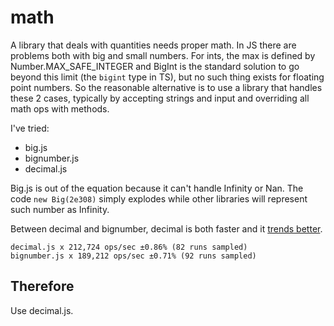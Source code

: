 # math

A library that deals with quantities needs proper math. In JS there are problems both with big and small numbers. For ints, the max is defined by Number.MAX_SAFE_INTEGER and BigInt is the standard solution to go beyond this limit (the `bigint` type in TS), but no such thing exists for floating point numbers. So the reasonable alternative is to use a library that handles these 2 cases, typically by accepting strings and input and overriding all math ops with methods.

I've tried:

- big.js
- bignumber.js
- decimal.js

Big.js is out of the equation because it can't handle Infinity or Nan. The code `new Big(2e308)` simply explodes while other libraries will represent such number as Infinity.

Between decimal and bignumber, decimal is both faster and it [trends better](https://www.npmtrends.com/big.js-vs-bignumber.js-vs-decimal.js-vs-mathjs-vs-numeral-vs-numeraljs).

```
decimal.js x 212,724 ops/sec ±0.86% (82 runs sampled)
bignumber.js x 189,212 ops/sec ±0.71% (92 runs sampled)
```

## Therefore

Use decimal.js.